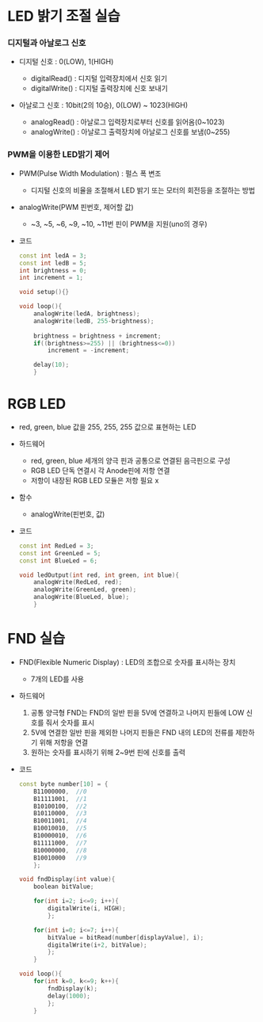 # LED 밝기 조절 실습

### 디지털과 아날로그 신호
- 디지털 신호 : 0(LOW), 1(HIGH)
	- digitalRead() : 디지털 입력장치에서 신호 읽기
	- digitalWrite() : 디지털 출력장치에 신호 보내기

- 아날로그 신호 : 10bit(2의 10승), 0(LOW) ~ 1023(HIGH)
	- analogRead() : 아날로그 입력장치로부터 신호를 읽어옴(0~1023)
	- analogWrite() : 아날로그 출력장치에 아날로그 신호를 보냄(0~255)

### PWM을 이용한 LED밝기 제어
- PWM(Pulse Width Modulation) : 펄스 폭 변조
	- 디지털 신호의 비율을 조절해서 LED 밝기 또는 모터의 회전등을 조절하는 방법

- analogWrite(PWM 핀번호, 제어할 값)
	- ~3, ~5, ~6, ~9, ~10, ~11번 핀이 PWM을 지원(uno의 경우)

- 코드
	```c++
	const int ledA = 3;
	const int ledB = 5;
	int brightness = 0;
	int increment = 1;

	void setup(){}

	void loop(){
		analogWrite(ledA, brightness);
		analogWrite(ledB, 255-brightness);
		
		brightness = brightness + increment;
		if((brightness>=255) || (brightness<=0))
			increment = -increment;

		delay(10);
		}
	
	```

# RGB LED
- red, green, blue 값을 255, 255, 255 값으로 표현하는 LED
- 하드웨어
	- red, green, blue 세개의 양극 핀과 공통으로 연결된 음극핀으로 구성
	- RGB LED 단독 연결시 각 Anode핀에 저항 연결
	- 저항이 내장된 RGB LED 모듈은 저항 필요 x

- 함수
	- analogWrite(핀번호, 값)

- 코드
	```c++
	const int RedLed = 3;
	const int GreenLed = 5;
	const int BlueLed = 6;

	void ledOutput(int red, int green, int blue){
		analogWrite(RedLed, red);
		analogWrite(GreenLed, green);
		analogWrite(BlueLed, blue);
		}
	```

# FND 실습
- FND(Flexible Numeric Display) : LED의 조합으로 숫자를 표시하는 장치
	- 7개의 LED를 사용

 - 하드웨어
 	1. 공통 양극형 FND는 FND의 일반 핀을 5V에 연결하고 나머지 핀들에 LOW 신호를 줘서 숫자를 표시
	2. 5V에 연결한 일반 핀을 제외한 나머지 핀들은 FND 내의 LED의 전류를 제한하기 위해 저항을 연결
	3. 원하는 숫자를 표시하기 위해 2~9번 핀에 신호를 출력

- 코드
	```c++
	const byte number[10] = {
		B11000000,	//0
		B11111001,	//1
		B10100100,	//2
		B10110000,	//3
		B10011001,	//4
		B10010010,	//5
		B10000010,	//6
		B11111000,	//7
		B10000000,	//8
		B10010000	//9
		};

	void fndDisplay(int value){
		boolean bitValue;

		for(int i=2; i<=9; i++){
			digitalWrite(i, HIGH);
			};

		for(int i=0; i<=7; i++){
			bitValue = bitRead(number[displayValue], i);
			digitalWrite(i+2, bitValue);
			};
		}

	void loop(){
		for(int k=0, k<=9; k++){
			fndDisplay(k);
			delay(1000);
			};
		}
	```
